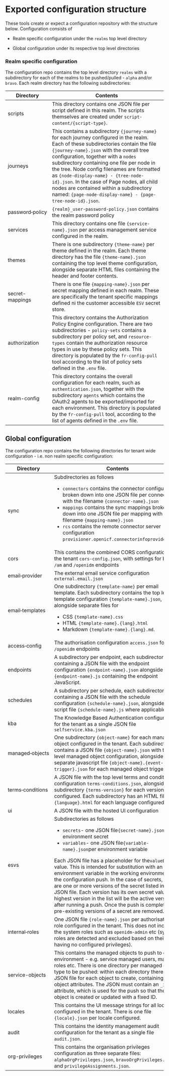 # Exported configuration structure

These tools create or expect a configuration repository with the structure below. Configuration consists of

- Realm specific configuration under the `realms` top level directory

- Global configuration under its respective top level directories

### Realm specific configuration

The configuration repo contains the top level directory `realms` with a subdirectory for each of the realms to be pushed/pulled - `alpha` and/or `bravo`. Each realm directory has the following subdirectories:

| Directory              | Contents                                                                                                                                                                                                                                                                                                                                                                                                                                                                                                         |
| ---------------------- | ---------------------------------------------------------------------------------------------------------------------------------------------------------------------------------------------------------------------------------------------------------------------------------------------------------------------------------------------------------------------------------------------------------------------------------------------------------------------------------------------------------------- |
| scripts                | This directory contains one JSON file per script defined in this realm. The scripts themselves are created under `script-content/{script-type}`.                                                                                                                                                                                                                                                                                                                                                                 |
| journeys               | This contains a subdirectory `{journey-name}` for each journey configured in the realm. Each of these subdirectories contain the file `{journey-name}.json` with the overall tree configuration, together with a `nodes` subdirectory containing one file per node in the tree. Node config filenames are formatted as `{node-display-name} - {tree-node-id}.json`. In the case of Page nodes, all child nodes are contained within a subdirectory named: `{page-node-display-name} - {page-tree-node-id}.json`. |
| password&#x2011;policy | `{realm}_user-password-policy.json` contains the realm password policy                                                                                                                                                                                                                                                                                                                                                                                                                                           |
| services               | This directory contains one file `{service-name}.json` per access management service configured in the realm.                                                                                                                                                                                                                                                                                                                                                                                                    |
| themes                 | There is one subdirectory `{theme-name}` per theme defined in the realm. Each theme directory has the file `{theme-name}.json` containing the top level theme configuration, alongside separate HTML files containing the header and footer contents.                                                                                                                                                                                                                                                            |
| secret-mappings        | There is one file `{mapping-name}.json` per secret mapping defined in each realm. These are specifically the tenant specific mappings defined ni the customer accessible `ESV` secret store.                                                                                                                                                                                                                                                                                                                     |
| authorization          | This directory contains the Authorization Policy Engine configuration. There are two subdirectories - `policy-sets` contains a subdirectory per policy set, and `resource-types` contain the authorization resource types in use by these policy sets. This directory is populated by the `fr-config-pull` tool according to the list of policy sets defined in the `.env` file.                                                                                                                                 |
| realm-config           | This directory contains the overall configuration for each realm, such as `authentication.json`, together with the subdirectory `agents` which contains the OAuth2 agents to be exported/imported for each environment. This directory is populated by the `fr-config-pull` tool, according to the list of agents defined in the `.env` file.                                                                                                                                                                    |

## Global configuration

The configuration repo contains the following directories for tenant wide configuration - i.e. non realm specific configuration:

| Directory               | Contents                                                                                                                                                                                                                                                                                                                                                                                                                                                                                                                                                                                                                                                                   |
| ----------------------- | -------------------------------------------------------------------------------------------------------------------------------------------------------------------------------------------------------------------------------------------------------------------------------------------------------------------------------------------------------------------------------------------------------------------------------------------------------------------------------------------------------------------------------------------------------------------------------------------------------------------------------------------------------------------------- |
| sync                    | Subdirectories as follows<ul><li>`connectors` contains the connector configuration, broken down into one JSON file per connector with the filename `{connector-name}.json`<li>`mappings` contains the sync mappings broken down into one JSON file per mapping with the filename `{mapping-name}.json`<li>`rcs` contains the remote connector server configuration `provisioner.openicf.connectorinfoprovider.json`</ul>                                                                                                                                                                                                                                                   |
| cors                    | This contains the combined CORS configuration for the tenant `cors-config.json`, with settings for both `/am` and `/openidm` endpoints                                                                                                                                                                                                                                                                                                                                                                                                                                                                                                                                     |
| email&#x2011;provider   | The external email service configuration `external.email.json`                                                                                                                                                                                                                                                                                                                                                                                                                                                                                                                                                                                                             |
| email&#x2011;templates  | One subdirectory `{template-name}` per email template. Each subdirectory contains the top level template configuration `{template-name}.json`, alongside separate files for <ul><li>CSS `{template-name}.css`<li>HTML `{template-name}.{lang}.html`<li>Markdown `{template-name}.{lang}.md`.</ul>                                                                                                                                                                                                                                                                                                                                                                          |
| access&#x2011;config    | The authorisation configuration `access.json` for `/openidm` endpoints                                                                                                                                                                                                                                                                                                                                                                                                                                                                                                                                                                                                     |
| endpoints               | A subdirectory per endpoint, each subdirectory containing a JSON file with the endpoint configuration `{endpoint-name}.json` alongside the file `{endpoint-name}.js` containing the endpoint JavaScript.                                                                                                                                                                                                                                                                                                                                                                                                                                                                   |
| schedules               | A subdirectory per schedule, each subdirectory containing a JSON file with the schedule configuration `{schedule-name}.json`, alongside the script file `{schedule-name}.js` where applicable.                                                                                                                                                                                                                                                                                                                                                                                                                                                                             |
| kba                     | The Knowledge Based Authentication configuration for the tenant as a single JSON file `selfservice.kba.json`                                                                                                                                                                                                                                                                                                                                                                                                                                                                                                                                                               |
| managed&#x2011;objects  | One subdirectory `{object-name}` for each managed object configured in the tenant. Each subdirectory contains a JSON file `{object-name}.json` with the top level managed object configuration, alongside a separate javascript file `{object-name}.{event-trigger}.json` for each managed object trigger script                                                                                                                                                                                                                                                                                                                                                           |
| terms&#x2011;conditions | A JSON file with the top level terms and conditions configuration `terms-conditions.json`, alongside a subdirectory `{terms-version}` for each version configured. Each subdirectory has an HTML file `{language}.html` for each language configured                                                                                                                                                                                                                                                                                                                                                                                                                       |
| ui                      | A JSON file with the hosted UI configuration                                                                                                                                                                                                                                                                                                                                                                                                                                                                                                                                                                                                                               |
| esvs                    | Subdirectories as follows<ul><li>`secrets`- one JSON file`{secret-name}.json` per environment secret<li>`variables`- one JSON file`{variable-name}.json`per environment variable</ul>Each JSON file has a placeholder for the`valueBase64` value. This is intended for substitution with an environment variable in the working environment of the configuration push. In the case of secrets, there are one or more versions of the secret listed in the JSON file. Each version has its own secret value: the highest version in the list will be the active version after running a push. Once the push is complete, any pre-existing versions of a secret are removed. |
| internal&#x2011;roles   | One JSON file `{role-name}.json` per authorisation role configured in the tenant. This does not include the system roles such as `openidm-admin` etc (system roles are detected and excluded based on their having no configured privileges).                                                                                                                                                                                                                                                                                                                                                                                                                              |
| service-objects         | This contains the managed objects to push to each environment - e.g. service managed users, managed roles etc. There is one directory per managed object type to be pushed: within each directory there is one JSON file for each object to create, containing the object attributes. The JSON must contain an `_id` attribute, which is used for the push so that the object is created or updated with a fixed ID.                                                                                                                                                                                                                                                       |
| locales                 | This contains the UI message strings for all locales configured in the tenant. There is one file `{locale}.json` per locale configured.                                                                                                                                                                                                                                                                                                                                                                                                                                                                                                                                    |
| audit                   | This contains the identity management audit configuration for the tenant as a single file `audit.json`.                                                                                                                                                                                                                                                                                                                                                                                                                                                                                                                                                                    |
| org-privileges          | This contains the organisation privileges configuration as three separate files: `alphaOrgPrivileges.json`, `bravoOrgPrivileges.json` and `privilegeAssignments.json`.                                                                                                                                                                                                                                                                                                                                                                                                                                                                                                     |

